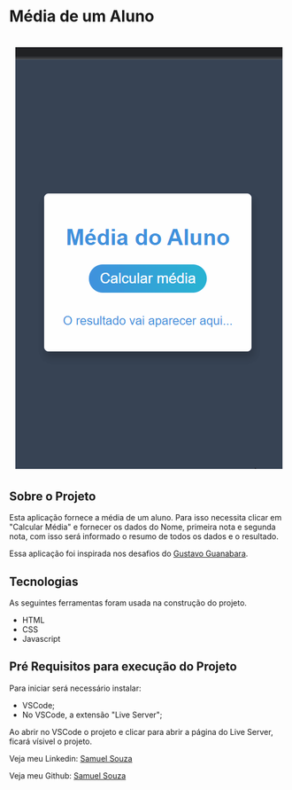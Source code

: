 <h1>Média de um Aluno</h1>

<h1 align="center">
    <img alt="Readme" title="Readme" src="./github/media.gif">
</h1>

<h2>Sobre o Projeto</h2>

<p>Esta aplicação fornece a média de um aluno. 
Para isso necessita clicar em "Calcular Média" e fornecer os dados do Nome, primeira nota e segunda nota, com isso será informado o resumo de todos os dados e o resultado.</p> 
<p>Essa aplicação foi inspirada nos desafios do <a href="https://gustavoguanabara.github.io/javascript/exercicios/">Gustavo Guanabara</a>.</p>

<h2>Tecnologias</h2>

<p>As seguintes ferramentas foram usada na construção do projeto.</p>
<ul>
    <li>HTML</li>
    <li>CSS</li>
    <li>Javascript</li>
</ul>

<h2>Pré Requisitos para execução do Projeto</h2>

<p>Para iniciar será necessário instalar:</p>
<ul>
    <li>VSCode;</li>
    <li>No VSCode, a extensão "Live Server";</li>
</ul>
<p>Ao abrir no VSCode o projeto e clicar para abrir a página do Live Server, ficará vísivel o projeto.</p>

<p>Veja meu Linkedin: <a href="https://www.linkedin.com/in/souzasamuelp/">Samuel Souza</a></p>
<p>Veja meu Github: <a href="https://github.com/souzasamuelp">Samuel Souza</a></p>